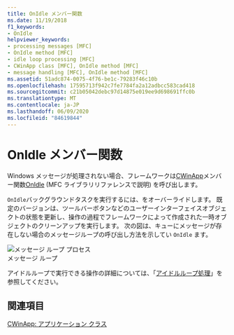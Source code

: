 ```yaml
---
title: OnIdle メンバー関数
ms.date: 11/19/2018
f1_keywords:
- OnIdle
helpviewer_keywords:
- processing messages [MFC]
- OnIdle method [MFC]
- idle loop processing [MFC]
- CWinApp class [MFC], OnIdle method [MFC]
- message handling [MFC], OnIdle method [MFC]
ms.assetid: 51adc874-0075-4f76-be1c-79283f46c10b
ms.openlocfilehash: 17595713f942c7fe7784fa2a12adbcc583cad418
ms.sourcegitcommit: c21b05042debc97d14875e019ee9d698691ffc0b
ms.translationtype: MT
ms.contentlocale: ja-JP
ms.lasthandoff: 06/09/2020
ms.locfileid: "84619844"
---
```

# <a name="onidle-member-function"></a>OnIdle メンバー関数

Windows メッセージが処理されない場合、フレームワークは[CWinApp](reference/cwinapp-class.md)メンバー関数[OnIdle](reference/cwinapp-class.md#onidle) (MFC ライブラリリファレンスで説明) を呼び出します。

`OnIdle`バックグラウンドタスクを実行するには、をオーバーライドします。 既定のバージョンは、ツールバーボタンなどのユーザーインターフェイスオブジェクトの状態を更新し、操作の過程でフレームワークによって作成された一時オブジェクトのクリーンアップを実行します。 次の図は、キューにメッセージが存在しない場合のメッセージループの呼び出し方法を示してい `OnIdle` ます。

![メッセージ ループ プロセス](../mfc/media/vc387c1.gif "メッセージ ループ プロセス") <br/>
メッセージ ループ

アイドルループで実行できる操作の詳細については、「[アイドルループ処理](idle-loop-processing.md)」を参照してください。

## <a name="see-also"></a>関連項目

[CWinApp: アプリケーション クラス](cwinapp-the-application-class.md)
